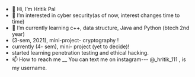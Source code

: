 - 👋 Hi, I’m Hritik Pal
- 👀 I’m interested in cyber security(as of now, interest changes time to time)
- 🌱 I’m currently learning c++, data structure, Java and Python (btech 2nd year)
- (3-sem, 2021), mini-project- cryptography !
- currently (4- sem), mini- project (yet to decide)!
- started learning penetration testing and ethical hacking. 
- 📫 How to reach me __ You can text me on instagram--- @_hritik_111 ,  is my username.

<!---
hritik-111/hritik-111 is a ✨ special ✨ repository because its `README.md` (this file) appears on your GitHub profile.
You can click the Preview link to take a look at your changes.
--->
